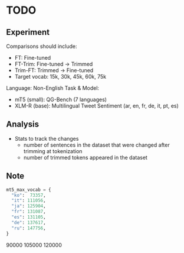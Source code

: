 # TODO

## Experiment

Comparisons should include:
- FT: Fine-tuned
- FT-Trim: Fine-tuned -> Trimmed
- Trim-FT: Trimmed -> Fine-tuned
- Target vocab: 15k, 30k, 45k, 60k, 75k

Language: Non-English
Task & Model:
- mT5 (small): QG-Bench (7 languages)
- XLM-R (base): Multilingual Tweet Sentiment (ar, en, fr, de, it, pt, es) 
    
## Analysis
- Stats to track the changes
    * number of sentences in the dataset that were changed after trimming at tokenization
    * number of trimmed tokens appeared in the dataset
  
## Note
```python
mt5_max_vocab = {
  "ko":  73357,
  "it": 111056,
  "ja": 125904,
  "fr": 131087,
  "es": 131105,
  "de": 137617,
  "ru": 147756,
}
```
90000
105000
120000
